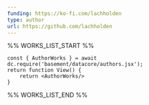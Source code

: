 ```yaml
---
funding: https://ko-fi.com/lachholden
type: author
url: https://github.com/lachholden
---
```



%% WORKS_LIST_START %%

```datacorejsx
const { AuthorWorks } = await dc.require('basement/datacore/authors.jsx');
return function View() {
    return <AuthorWorks/>
}
```
%% WORKS_LIST_END %%